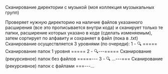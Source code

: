 Сканирование директории с музыкой (моя коллекция муззыкальных групп)


Проверяет нужную директорию на наличие файлов указанного расширения (все это прописывается внутри кода) и сканирует только те папки, расширение которых указано в коде (сделать изменяемым), затем сортирует по алфавиту и сохраняет в файл (пока в .txt)
Сканирование осуществляется 3 уровнями (по очереди):
    1 - 🔍 ===== Сканирование папок 1 уровня =====
    2 - 🔍---===== Сканирование (рекурсивное) папок без файлов =====---
    3 - 🔍 ...---=== Сканирование (рекурсивное) папок с файлами ===---...
